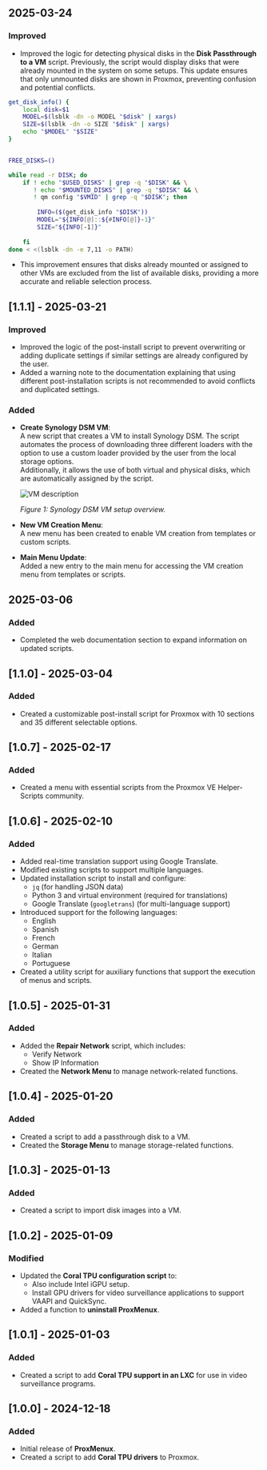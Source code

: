 ## 2025-03-24  
### Improved  
- Improved the logic for detecting physical disks in the **Disk Passthrough to a VM** script. Previously, the script would display disks that were already mounted in the system on some setups. This update ensures that only unmounted disks are shown in Proxmox, preventing confusion and potential conflicts.  
```bash
get_disk_info() {
    local disk=$1
    MODEL=$(lsblk -dn -o MODEL "$disk" | xargs)
    SIZE=$(lsblk -dn -o SIZE "$disk" | xargs)
    echo "$MODEL" "$SIZE"
}


FREE_DISKS=() 

while read -r DISK; do
    if ! echo "$USED_DISKS" | grep -q "$DISK" && \
       ! echo "$MOUNTED_DISKS" | grep -q "$DISK" && \
       ! qm config "$VMID" | grep -q "$DISK"; then
        
        INFO=($(get_disk_info "$DISK"))
        MODEL="${INFO[@]::${#INFO[@]}-1}"
        SIZE="${INFO[-1]}"
        
    fi
done < <(lsblk -dn -e 7,11 -o PATH)

```
- This improvement ensures that disks already mounted or assigned to other VMs are excluded from the list of available disks, providing a more accurate and reliable selection process.

## [1.1.1] - 2025-03-21
### Improved
- Improved the logic of the post-install script to prevent overwriting or adding duplicate settings if similar settings are already configured by the user.
- Added a warning note to the documentation explaining that using different post-installation scripts is not recommended to avoid conflicts and duplicated settings.

### Added
- **Create Synology DSM VM**:  
  A new script that creates a VM to install Synology DSM. The script automates the process of downloading three different loaders with the option to use a custom loader provided by the user from the local storage options.  
  Additionally, it allows the use of both virtual and physical disks, which are automatically assigned by the script.  

  ![VM description](https://macrimi.github.io/ProxMenux/vm/synology/dsm_desc.png)
  
  *Figure 1: Synology DSM VM setup overview.*

- **New VM Creation Menu**:  
  A new menu has been created to enable VM creation from templates or custom scripts.

- **Main Menu Update**:  
  Added a new entry to the main menu for accessing the VM creation menu from templates or scripts.

## 2025-03-06
### Added
- Completed the web documentation section to expand information on updated scripts.

## [1.1.0] - 2025-03-04
### Added
- Created a customizable post-install script for Proxmox with 10 sections and 35 different selectable options.

## [1.0.7] - 2025-02-17
### Added
- Created a menu with essential scripts from the Proxmox VE Helper-Scripts community.

## [1.0.6] - 2025-02-10
### Added
- Added real-time translation support using Google Translate.
- Modified existing scripts to support multiple languages.
- Updated installation script to install and configure:
  - `jq` (for handling JSON data)
  - Python 3 and virtual environment (required for translations)
  - Google Translate (`googletrans`) (for multi-language support)
- Introduced support for the following languages:
  - English
  - Spanish
  - French
  - German
  - Italian
  - Portuguese
- Created a utility script for auxiliary functions that support the execution of menus and scripts.

## [1.0.5] - 2025-01-31
### Added
- Added the **Repair Network** script, which includes:
  - Verify Network
  - Show IP Information
- Created the **Network Menu** to manage network-related functions.

## [1.0.4] - 2025-01-20
### Added
- Created a script to add a passthrough disk to a VM.
- Created the **Storage Menu** to manage storage-related functions.

## [1.0.3] - 2025-01-13
### Added
- Created a script to import disk images into a VM.

## [1.0.2] - 2025-01-09
### Modified
- Updated the **Coral TPU configuration script** to:
  - Also include Intel iGPU setup.
  - Install GPU drivers for video surveillance applications to support VAAPI and QuickSync.
- Added a function to **uninstall ProxMenux**.

## [1.0.1] - 2025-01-03
### Added
- Created a script to add **Coral TPU support in an LXC** for use in video surveillance programs.

## [1.0.0] - 2024-12-18
### Added
- Initial release of **ProxMenux**.
- Created a script to add **Coral TPU drivers** to Proxmox.
